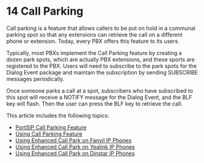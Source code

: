 # 14 Call Parking

Call parking is a feature that allows callers to be put on hold in a communal parking spot so that any extensions can retrieve the call on a different phone or extension. Today, every PBX offers this feature to its users.

Typically, most PBXs implement the Call Parking feature by creating a dozen park spots, which are actually PBX extensions, and these sports are registered to the PBX. Users will need to subscribe to the park spots for the Dialog Event package and maintain the subscription by sending SUBSCRIBE messages periodically.

Once someone parks a call at a spot, subscribers who have subscribed to this spot will receive a NOTIFY message for the Dialog Event, and the BLF key will flash. Then the user can press the BLF key to retrieve the call.

This article includes the following topics:

* [PortSIP Call Parking Feature](portsip-call-parking-feature.md)
* [Using Call Parking Feature](using-call-parking-feature.md)
* [Using Enhanced Call Park on Fanvil IP Phones](using-enhanced-call-park-on-fanvil-ip-phones.md)
* [Using Enhanced Call Park on Yealink IP Phones](using-enhanced-call-park-on-yealink-ip-phones.md)
* [Using Enhanced Call Park on Dinstar IP Phones](using-enhanced-call-park-on-dinstar-ip-phones.md)

